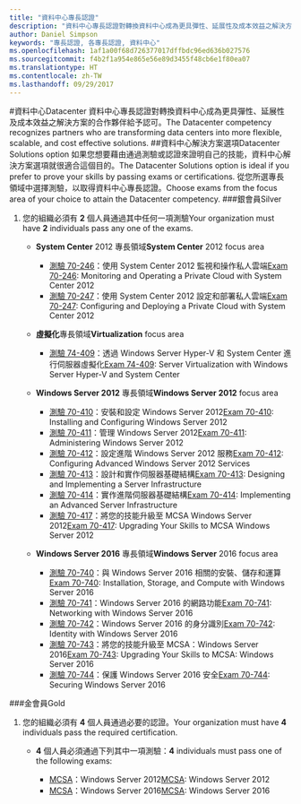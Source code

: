 ```yaml
---
title: "資料中心專長認證"
description: "資料中心專長認證對轉換資料中心成為更具彈性、延展性及成本效益之解決方案的合作夥伴給予認可。"
author: Daniel Simpson
keywords: "專長認證, 各專長認證, 資料中心"
ms.openlocfilehash: 1af1a00f68d726377017dffbdc96ed636b027576
ms.sourcegitcommit: f4b2f1a954e865e56e89d3455f48cb6e1f80ea07
ms.translationtype: HT
ms.contentlocale: zh-TW
ms.lasthandoff: 09/29/2017
---
```

#<a name="datacenter"></a><span data-ttu-id="d8217-104">資料中心</span><span class="sxs-lookup"><span data-stu-id="d8217-104">Datacenter</span></span>
<span data-ttu-id="d8217-105">資料中心專長認證對轉換資料中心成為更具彈性、延展性及成本效益之解決方案的合作夥伴給予認可。</span><span class="sxs-lookup"><span data-stu-id="d8217-105">The Datacenter competency recognizes partners who are transforming data centers into more flexible, scalable, and cost effective solutions.</span></span>
##<a name="datacenter-solutions-option"></a><span data-ttu-id="d8217-106">資料中心解決方案選項</span><span class="sxs-lookup"><span data-stu-id="d8217-106">Datacenter Solutions option</span></span>
<span data-ttu-id="d8217-107">如果您想要藉由通過測驗或認證來證明自己的技能，資料中心解決方案選項就很適合這個目的。</span><span class="sxs-lookup"><span data-stu-id="d8217-107">The Datacenter Solutions option is ideal if you prefer to prove your skills by passing exams or certifications.</span></span> <span data-ttu-id="d8217-108">從您所選專長領域中選擇測驗，以取得資料中心專長認證。</span><span class="sxs-lookup"><span data-stu-id="d8217-108">Choose exams from the focus area of your choice to attain the Datacenter competency.</span></span>
###<a name="silver"></a><span data-ttu-id="d8217-109">銀會員</span><span class="sxs-lookup"><span data-stu-id="d8217-109">Silver</span></span>
1. <span data-ttu-id="d8217-110">您的組織必須有 **2** 個人員通過其中任何一項測驗</span><span class="sxs-lookup"><span data-stu-id="d8217-110">Your organization must have **2** individuals pass any one of the exams.</span></span>

    - <span data-ttu-id="d8217-111">**System Center** 2012 專長領域</span><span class="sxs-lookup"><span data-stu-id="d8217-111">**System Center** 2012 focus area</span></span>

        - <span data-ttu-id="d8217-112">[測驗 70-246](https://www.microsoft.com/en-us/learning/exam-70-246.aspx)：使用 System Center 2012 監視和操作私人雲端</span><span class="sxs-lookup"><span data-stu-id="d8217-112">[Exam 70-246](https://www.microsoft.com/en-us/learning/exam-70-246.aspx): Monitoring and Operating a Private Cloud with System Center 2012</span></span>
        - <span data-ttu-id="d8217-113">[測驗 70-247](https://www.microsoft.com/en-us/learning/exam-70-247.aspx)：使用 System Center 2012 設定和部署私人雲端</span><span class="sxs-lookup"><span data-stu-id="d8217-113">[Exam 70-247](https://www.microsoft.com/en-us/learning/exam-70-247.aspx): Configuring and Deploying a Private Cloud with System Center 2012</span></span>

    - <span data-ttu-id="d8217-114">**虛擬化**專長領域</span><span class="sxs-lookup"><span data-stu-id="d8217-114">**Virtualization** focus area</span></span>

        - <span data-ttu-id="d8217-115">[測驗 74-409](https://www.microsoft.com/en-us/learning/exam-74-409.aspx)：透過 Windows Server Hyper-V 和 System Center 進行伺服器虛擬化</span><span class="sxs-lookup"><span data-stu-id="d8217-115">[Exam 74-409](https://www.microsoft.com/en-us/learning/exam-74-409.aspx): Server Virtualization with Windows Server Hyper-V and System Center</span></span>

    - <span data-ttu-id="d8217-116">**Windows Server 2012** 專長領域</span><span class="sxs-lookup"><span data-stu-id="d8217-116">**Windows Server 2012** focus area</span></span>

        - <span data-ttu-id="d8217-117">[測驗 70-410](https://www.microsoft.com/en-us/learning/exam-70-410.aspx)：安裝和設定 Windows Server 2012</span><span class="sxs-lookup"><span data-stu-id="d8217-117">[Exam 70-410](https://www.microsoft.com/en-us/learning/exam-70-410.aspx): Installing and Configuring Windows Server 2012</span></span>
        - <span data-ttu-id="d8217-118">[測驗 70-411](https://www.microsoft.com/en-us/learning/exam-70-411.aspx)：管理 Windows Server 2012</span><span class="sxs-lookup"><span data-stu-id="d8217-118">[Exam 70-411](https://www.microsoft.com/en-us/learning/exam-70-411.aspx): Administering Windows Server 2012</span></span>
        - <span data-ttu-id="d8217-119">[測驗 70-412](https://www.microsoft.com/en-us/learning/exam-70-412.aspx)：設定進階 Windows Server 2012 服務</span><span class="sxs-lookup"><span data-stu-id="d8217-119">[Exam 70-412](https://www.microsoft.com/en-us/learning/exam-70-412.aspx): Configuring Advanced Windows Server 2012 Services</span></span>
        - <span data-ttu-id="d8217-120">[測驗 70-413](https://www.microsoft.com/en-us/learning/exam-70-413.aspx)：設計和實作伺服器基礎結構</span><span class="sxs-lookup"><span data-stu-id="d8217-120">[Exam 70-413](https://www.microsoft.com/en-us/learning/exam-70-413.aspx): Designing and Implementing a Server Infrastructure</span></span>
        - <span data-ttu-id="d8217-121">[測驗 70-414](https://www.microsoft.com/en-us/learning/exam-70-414.aspx)：實作進階伺服器基礎結構</span><span class="sxs-lookup"><span data-stu-id="d8217-121">[Exam 70-414](https://www.microsoft.com/en-us/learning/exam-70-414.aspx): Implementing an Advanced Server Infrastructure</span></span>
        - <span data-ttu-id="d8217-122">[測驗 70-417](https://www.microsoft.com/en-us/learning/exam-70-417.aspx)：將您的技能升級至 MCSA Windows Server 2012</span><span class="sxs-lookup"><span data-stu-id="d8217-122">[Exam 70-417](https://www.microsoft.com/en-us/learning/exam-70-417.aspx): Upgrading Your Skills to MCSA Windows Server 2012</span></span>

    - <span data-ttu-id="d8217-123">**Windows Server 2016** 專長領域</span><span class="sxs-lookup"><span data-stu-id="d8217-123">**Windows Server** 2016 focus area</span></span>
        - <span data-ttu-id="d8217-124">[測驗 70-740](https://www.microsoft.com/en-us/learning/exam-70-740.aspx)：與 Windows Server 2016 相關的安裝、儲存和運算</span><span class="sxs-lookup"><span data-stu-id="d8217-124">[Exam 70-740](https://www.microsoft.com/en-us/learning/exam-70-740.aspx): Installation, Storage, and Compute with Windows Server 2016</span></span>
        - <span data-ttu-id="d8217-125">[測驗 70-741](https://www.microsoft.com/en-us/learning/exam-70-741.aspx)：Windows Server 2016 的網路功能</span><span class="sxs-lookup"><span data-stu-id="d8217-125">[Exam 70-741](https://www.microsoft.com/en-us/learning/exam-70-741.aspx): Networking with Windows Server 2016</span></span>
        - <span data-ttu-id="d8217-126">[測驗 70-742](https://www.microsoft.com/en-us/learning/exam-70-742.aspx)：Windows Server 2016 的身分識別</span><span class="sxs-lookup"><span data-stu-id="d8217-126">[Exam 70-742](https://www.microsoft.com/en-us/learning/exam-70-742.aspx): Identity with Windows Server 2016</span></span>
        - <span data-ttu-id="d8217-127">[測驗 70-743](https://www.microsoft.com/en-us/learning/exam-70-743.aspx)：將您的技能升級至 MCSA：Windows Server 2016</span><span class="sxs-lookup"><span data-stu-id="d8217-127">[Exam 70-743](https://www.microsoft.com/en-us/learning/exam-70-743.aspx): Upgrading Your Skills to MCSA: Windows Server 2016</span></span>
        - <span data-ttu-id="d8217-128">[測驗 70-744](https://www.microsoft.com/en-us/learning/exam-70-744.aspx)：保護 Windows Server 2016 安全</span><span class="sxs-lookup"><span data-stu-id="d8217-128">[Exam 70-744](https://www.microsoft.com/en-us/learning/exam-70-744.aspx): Securing Windows Server 2016</span></span>

###<a name="gold"></a><span data-ttu-id="d8217-129">金會員</span><span class="sxs-lookup"><span data-stu-id="d8217-129">Gold</span></span>
1. <span data-ttu-id="d8217-130">您的組織必須有 **4** 個人員通過必要的認證。</span><span class="sxs-lookup"><span data-stu-id="d8217-130">Your organization must have **4** individuals pass the required certification.</span></span>

    - <span data-ttu-id="d8217-131">**4** 個人員必須通過下列其中一項測驗：</span><span class="sxs-lookup"><span data-stu-id="d8217-131">**4** individuals must pass one of the following exams:</span></span>

        - <span data-ttu-id="d8217-132">[MCSA](https://www.microsoft.com/en-us/learning/mcsa-windows-server-certification.aspx)：Windows Server 2012</span><span class="sxs-lookup"><span data-stu-id="d8217-132">[MCSA](https://www.microsoft.com/en-us/learning/mcsa-windows-server-certification.aspx): Windows Server 2012</span></span>
        - <span data-ttu-id="d8217-133">[MCSA](https://www.microsoft.com/en-us/learning/mcsa-windows-server-2016-certification.aspx)：Windows Server 2016</span><span class="sxs-lookup"><span data-stu-id="d8217-133">[MCSA](https://www.microsoft.com/en-us/learning/mcsa-windows-server-2016-certification.aspx): Windows Server 2016</span></span>
